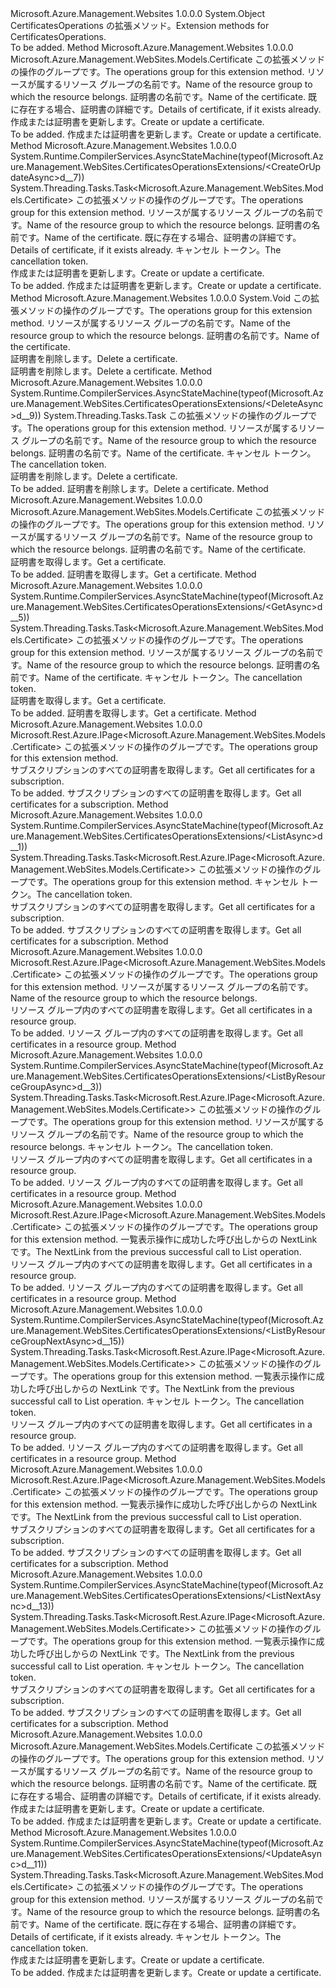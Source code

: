 <Type Name="CertificatesOperationsExtensions" FullName="Microsoft.Azure.Management.WebSites.CertificatesOperationsExtensions">
  <TypeSignature Language="C#" Value="public static class CertificatesOperationsExtensions" />
  <TypeSignature Language="ILAsm" Value=".class public auto ansi abstract sealed beforefieldinit CertificatesOperationsExtensions extends System.Object" />
  <TypeSignature Language="DocId" Value="T:Microsoft.Azure.Management.WebSites.CertificatesOperationsExtensions" />
  <TypeSignature Language="VB.NET" Value="Public Module CertificatesOperationsExtensions" />
  <TypeSignature Language="F#" Value="type CertificatesOperationsExtensions = class" />
  <AssemblyInfo>
    <AssemblyName>Microsoft.Azure.Management.Websites</AssemblyName>
    <AssemblyVersion>1.0.0.0</AssemblyVersion>
  </AssemblyInfo>
  <Base>
    <BaseTypeName>System.Object</BaseTypeName>
  </Base>
  <Interfaces />
  <Docs>
    <summary>
            <span data-ttu-id="2a019-101">CertificatesOperations の拡張メソッド。</span><span class="sxs-lookup"><span data-stu-id="2a019-101">Extension methods for CertificatesOperations.</span></span>
            </summary>
    <remarks>To be added.</remarks>
  </Docs>
  <Members>
    <Member MemberName="CreateOrUpdate">
      <MemberSignature Language="C#" Value="public static Microsoft.Azure.Management.WebSites.Models.Certificate CreateOrUpdate (this Microsoft.Azure.Management.WebSites.ICertificatesOperations operations, string resourceGroupName, string name, Microsoft.Azure.Management.WebSites.Models.Certificate certificateEnvelope);" />
      <MemberSignature Language="ILAsm" Value=".method public static hidebysig class Microsoft.Azure.Management.WebSites.Models.Certificate CreateOrUpdate(class Microsoft.Azure.Management.WebSites.ICertificatesOperations operations, string resourceGroupName, string name, class Microsoft.Azure.Management.WebSites.Models.Certificate certificateEnvelope) cil managed" />
      <MemberSignature Language="DocId" Value="M:Microsoft.Azure.Management.WebSites.CertificatesOperationsExtensions.CreateOrUpdate(Microsoft.Azure.Management.WebSites.ICertificatesOperations,System.String,System.String,Microsoft.Azure.Management.WebSites.Models.Certificate)" />
      <MemberSignature Language="VB.NET" Value="&lt;Extension()&gt;&#xA;Public Function CreateOrUpdate (operations As ICertificatesOperations, resourceGroupName As String, name As String, certificateEnvelope As Certificate) As Certificate" />
      <MemberSignature Language="F#" Value="static member CreateOrUpdate : Microsoft.Azure.Management.WebSites.ICertificatesOperations * string * string * Microsoft.Azure.Management.WebSites.Models.Certificate -&gt; Microsoft.Azure.Management.WebSites.Models.Certificate" Usage="Microsoft.Azure.Management.WebSites.CertificatesOperationsExtensions.CreateOrUpdate (operations, resourceGroupName, name, certificateEnvelope)" />
      <MemberType>Method</MemberType>
      <AssemblyInfo>
        <AssemblyName>Microsoft.Azure.Management.Websites</AssemblyName>
        <AssemblyVersion>1.0.0.0</AssemblyVersion>
      </AssemblyInfo>
      <ReturnValue>
        <ReturnType>Microsoft.Azure.Management.WebSites.Models.Certificate</ReturnType>
      </ReturnValue>
      <Parameters>
        <Parameter Name="operations" Type="Microsoft.Azure.Management.WebSites.ICertificatesOperations" RefType="this" />
        <Parameter Name="resourceGroupName" Type="System.String" />
        <Parameter Name="name" Type="System.String" />
        <Parameter Name="certificateEnvelope" Type="Microsoft.Azure.Management.WebSites.Models.Certificate" />
      </Parameters>
      <Docs>
        <param name="operations">
            <span data-ttu-id="2a019-102">この拡張メソッドの操作のグループです。</span><span class="sxs-lookup"><span data-stu-id="2a019-102">The operations group for this extension method.</span></span>
            </param>
        <param name="resourceGroupName">
            <span data-ttu-id="2a019-103">リソースが属するリソース グループの名前です。</span><span class="sxs-lookup"><span data-stu-id="2a019-103">Name of the resource group to which the resource belongs.</span></span>
            </param>
        <param name="name">
            <span data-ttu-id="2a019-104">証明書の名前です。</span><span class="sxs-lookup"><span data-stu-id="2a019-104">Name of the certificate.</span></span>
            </param>
        <param name="certificateEnvelope">
            <span data-ttu-id="2a019-105">既に存在する場合、証明書の詳細です。</span><span class="sxs-lookup"><span data-stu-id="2a019-105">Details of certificate, if it exists already.</span></span>
            </param>
        <summary>
            <span data-ttu-id="2a019-106">作成または証明書を更新します。</span><span class="sxs-lookup"><span data-stu-id="2a019-106">Create or update a certificate.</span></span>
            </summary>
        <returns>To be added.</returns>
        <remarks>
            <span data-ttu-id="2a019-107">作成または証明書を更新します。</span><span class="sxs-lookup"><span data-stu-id="2a019-107">Create or update a certificate.</span></span>
            </remarks>
      </Docs>
    </Member>
    <Member MemberName="CreateOrUpdateAsync">
      <MemberSignature Language="C#" Value="public static System.Threading.Tasks.Task&lt;Microsoft.Azure.Management.WebSites.Models.Certificate&gt; CreateOrUpdateAsync (this Microsoft.Azure.Management.WebSites.ICertificatesOperations operations, string resourceGroupName, string name, Microsoft.Azure.Management.WebSites.Models.Certificate certificateEnvelope, System.Threading.CancellationToken cancellationToken = null);" />
      <MemberSignature Language="ILAsm" Value=".method public static hidebysig class System.Threading.Tasks.Task`1&lt;class Microsoft.Azure.Management.WebSites.Models.Certificate&gt; CreateOrUpdateAsync(class Microsoft.Azure.Management.WebSites.ICertificatesOperations operations, string resourceGroupName, string name, class Microsoft.Azure.Management.WebSites.Models.Certificate certificateEnvelope, valuetype System.Threading.CancellationToken cancellationToken) cil managed" />
      <MemberSignature Language="DocId" Value="M:Microsoft.Azure.Management.WebSites.CertificatesOperationsExtensions.CreateOrUpdateAsync(Microsoft.Azure.Management.WebSites.ICertificatesOperations,System.String,System.String,Microsoft.Azure.Management.WebSites.Models.Certificate,System.Threading.CancellationToken)" />
      <MemberSignature Language="F#" Value="static member CreateOrUpdateAsync : Microsoft.Azure.Management.WebSites.ICertificatesOperations * string * string * Microsoft.Azure.Management.WebSites.Models.Certificate * System.Threading.CancellationToken -&gt; System.Threading.Tasks.Task&lt;Microsoft.Azure.Management.WebSites.Models.Certificate&gt;" Usage="Microsoft.Azure.Management.WebSites.CertificatesOperationsExtensions.CreateOrUpdateAsync (operations, resourceGroupName, name, certificateEnvelope, cancellationToken)" />
      <MemberType>Method</MemberType>
      <AssemblyInfo>
        <AssemblyName>Microsoft.Azure.Management.Websites</AssemblyName>
        <AssemblyVersion>1.0.0.0</AssemblyVersion>
      </AssemblyInfo>
      <Attributes>
        <Attribute>
          <AttributeName>System.Runtime.CompilerServices.AsyncStateMachine(typeof(Microsoft.Azure.Management.WebSites.CertificatesOperationsExtensions/&lt;CreateOrUpdateAsync&gt;d__7))</AttributeName>
        </Attribute>
      </Attributes>
      <ReturnValue>
        <ReturnType>System.Threading.Tasks.Task&lt;Microsoft.Azure.Management.WebSites.Models.Certificate&gt;</ReturnType>
      </ReturnValue>
      <Parameters>
        <Parameter Name="operations" Type="Microsoft.Azure.Management.WebSites.ICertificatesOperations" RefType="this" />
        <Parameter Name="resourceGroupName" Type="System.String" />
        <Parameter Name="name" Type="System.String" />
        <Parameter Name="certificateEnvelope" Type="Microsoft.Azure.Management.WebSites.Models.Certificate" />
        <Parameter Name="cancellationToken" Type="System.Threading.CancellationToken" />
      </Parameters>
      <Docs>
        <param name="operations">
            <span data-ttu-id="2a019-108">この拡張メソッドの操作のグループです。</span><span class="sxs-lookup"><span data-stu-id="2a019-108">The operations group for this extension method.</span></span>
            </param>
        <param name="resourceGroupName">
            <span data-ttu-id="2a019-109">リソースが属するリソース グループの名前です。</span><span class="sxs-lookup"><span data-stu-id="2a019-109">Name of the resource group to which the resource belongs.</span></span>
            </param>
        <param name="name">
            <span data-ttu-id="2a019-110">証明書の名前です。</span><span class="sxs-lookup"><span data-stu-id="2a019-110">Name of the certificate.</span></span>
            </param>
        <param name="certificateEnvelope">
            <span data-ttu-id="2a019-111">既に存在する場合、証明書の詳細です。</span><span class="sxs-lookup"><span data-stu-id="2a019-111">Details of certificate, if it exists already.</span></span>
            </param>
        <param name="cancellationToken">
            <span data-ttu-id="2a019-112">キャンセル トークン。</span><span class="sxs-lookup"><span data-stu-id="2a019-112">The cancellation token.</span></span>
            </param>
        <summary>
            <span data-ttu-id="2a019-113">作成または証明書を更新します。</span><span class="sxs-lookup"><span data-stu-id="2a019-113">Create or update a certificate.</span></span>
            </summary>
        <returns>To be added.</returns>
        <remarks>
            <span data-ttu-id="2a019-114">作成または証明書を更新します。</span><span class="sxs-lookup"><span data-stu-id="2a019-114">Create or update a certificate.</span></span>
            </remarks>
      </Docs>
    </Member>
    <Member MemberName="Delete">
      <MemberSignature Language="C#" Value="public static void Delete (this Microsoft.Azure.Management.WebSites.ICertificatesOperations operations, string resourceGroupName, string name);" />
      <MemberSignature Language="ILAsm" Value=".method public static hidebysig void Delete(class Microsoft.Azure.Management.WebSites.ICertificatesOperations operations, string resourceGroupName, string name) cil managed" />
      <MemberSignature Language="DocId" Value="M:Microsoft.Azure.Management.WebSites.CertificatesOperationsExtensions.Delete(Microsoft.Azure.Management.WebSites.ICertificatesOperations,System.String,System.String)" />
      <MemberSignature Language="VB.NET" Value="&lt;Extension()&gt;&#xA;Public Sub Delete (operations As ICertificatesOperations, resourceGroupName As String, name As String)" />
      <MemberSignature Language="F#" Value="static member Delete : Microsoft.Azure.Management.WebSites.ICertificatesOperations * string * string -&gt; unit" Usage="Microsoft.Azure.Management.WebSites.CertificatesOperationsExtensions.Delete (operations, resourceGroupName, name)" />
      <MemberType>Method</MemberType>
      <AssemblyInfo>
        <AssemblyName>Microsoft.Azure.Management.Websites</AssemblyName>
        <AssemblyVersion>1.0.0.0</AssemblyVersion>
      </AssemblyInfo>
      <ReturnValue>
        <ReturnType>System.Void</ReturnType>
      </ReturnValue>
      <Parameters>
        <Parameter Name="operations" Type="Microsoft.Azure.Management.WebSites.ICertificatesOperations" RefType="this" />
        <Parameter Name="resourceGroupName" Type="System.String" />
        <Parameter Name="name" Type="System.String" />
      </Parameters>
      <Docs>
        <param name="operations">
            <span data-ttu-id="2a019-115">この拡張メソッドの操作のグループです。</span><span class="sxs-lookup"><span data-stu-id="2a019-115">The operations group for this extension method.</span></span>
            </param>
        <param name="resourceGroupName">
            <span data-ttu-id="2a019-116">リソースが属するリソース グループの名前です。</span><span class="sxs-lookup"><span data-stu-id="2a019-116">Name of the resource group to which the resource belongs.</span></span>
            </param>
        <param name="name">
            <span data-ttu-id="2a019-117">証明書の名前です。</span><span class="sxs-lookup"><span data-stu-id="2a019-117">Name of the certificate.</span></span>
            </param>
        <summary>
            <span data-ttu-id="2a019-118">証明書を削除します。</span><span class="sxs-lookup"><span data-stu-id="2a019-118">Delete a certificate.</span></span>
            </summary>
        <remarks>
            <span data-ttu-id="2a019-119">証明書を削除します。</span><span class="sxs-lookup"><span data-stu-id="2a019-119">Delete a certificate.</span></span>
            </remarks>
      </Docs>
    </Member>
    <Member MemberName="DeleteAsync">
      <MemberSignature Language="C#" Value="public static System.Threading.Tasks.Task DeleteAsync (this Microsoft.Azure.Management.WebSites.ICertificatesOperations operations, string resourceGroupName, string name, System.Threading.CancellationToken cancellationToken = null);" />
      <MemberSignature Language="ILAsm" Value=".method public static hidebysig class System.Threading.Tasks.Task DeleteAsync(class Microsoft.Azure.Management.WebSites.ICertificatesOperations operations, string resourceGroupName, string name, valuetype System.Threading.CancellationToken cancellationToken) cil managed" />
      <MemberSignature Language="DocId" Value="M:Microsoft.Azure.Management.WebSites.CertificatesOperationsExtensions.DeleteAsync(Microsoft.Azure.Management.WebSites.ICertificatesOperations,System.String,System.String,System.Threading.CancellationToken)" />
      <MemberSignature Language="F#" Value="static member DeleteAsync : Microsoft.Azure.Management.WebSites.ICertificatesOperations * string * string * System.Threading.CancellationToken -&gt; System.Threading.Tasks.Task" Usage="Microsoft.Azure.Management.WebSites.CertificatesOperationsExtensions.DeleteAsync (operations, resourceGroupName, name, cancellationToken)" />
      <MemberType>Method</MemberType>
      <AssemblyInfo>
        <AssemblyName>Microsoft.Azure.Management.Websites</AssemblyName>
        <AssemblyVersion>1.0.0.0</AssemblyVersion>
      </AssemblyInfo>
      <Attributes>
        <Attribute>
          <AttributeName>System.Runtime.CompilerServices.AsyncStateMachine(typeof(Microsoft.Azure.Management.WebSites.CertificatesOperationsExtensions/&lt;DeleteAsync&gt;d__9))</AttributeName>
        </Attribute>
      </Attributes>
      <ReturnValue>
        <ReturnType>System.Threading.Tasks.Task</ReturnType>
      </ReturnValue>
      <Parameters>
        <Parameter Name="operations" Type="Microsoft.Azure.Management.WebSites.ICertificatesOperations" RefType="this" />
        <Parameter Name="resourceGroupName" Type="System.String" />
        <Parameter Name="name" Type="System.String" />
        <Parameter Name="cancellationToken" Type="System.Threading.CancellationToken" />
      </Parameters>
      <Docs>
        <param name="operations">
            <span data-ttu-id="2a019-120">この拡張メソッドの操作のグループです。</span><span class="sxs-lookup"><span data-stu-id="2a019-120">The operations group for this extension method.</span></span>
            </param>
        <param name="resourceGroupName">
            <span data-ttu-id="2a019-121">リソースが属するリソース グループの名前です。</span><span class="sxs-lookup"><span data-stu-id="2a019-121">Name of the resource group to which the resource belongs.</span></span>
            </param>
        <param name="name">
            <span data-ttu-id="2a019-122">証明書の名前です。</span><span class="sxs-lookup"><span data-stu-id="2a019-122">Name of the certificate.</span></span>
            </param>
        <param name="cancellationToken">
            <span data-ttu-id="2a019-123">キャンセル トークン。</span><span class="sxs-lookup"><span data-stu-id="2a019-123">The cancellation token.</span></span>
            </param>
        <summary>
            <span data-ttu-id="2a019-124">証明書を削除します。</span><span class="sxs-lookup"><span data-stu-id="2a019-124">Delete a certificate.</span></span>
            </summary>
        <returns>To be added.</returns>
        <remarks>
            <span data-ttu-id="2a019-125">証明書を削除します。</span><span class="sxs-lookup"><span data-stu-id="2a019-125">Delete a certificate.</span></span>
            </remarks>
      </Docs>
    </Member>
    <Member MemberName="Get">
      <MemberSignature Language="C#" Value="public static Microsoft.Azure.Management.WebSites.Models.Certificate Get (this Microsoft.Azure.Management.WebSites.ICertificatesOperations operations, string resourceGroupName, string name);" />
      <MemberSignature Language="ILAsm" Value=".method public static hidebysig class Microsoft.Azure.Management.WebSites.Models.Certificate Get(class Microsoft.Azure.Management.WebSites.ICertificatesOperations operations, string resourceGroupName, string name) cil managed" />
      <MemberSignature Language="DocId" Value="M:Microsoft.Azure.Management.WebSites.CertificatesOperationsExtensions.Get(Microsoft.Azure.Management.WebSites.ICertificatesOperations,System.String,System.String)" />
      <MemberSignature Language="VB.NET" Value="&lt;Extension()&gt;&#xA;Public Function Get (operations As ICertificatesOperations, resourceGroupName As String, name As String) As Certificate" />
      <MemberSignature Language="F#" Value="static member Get : Microsoft.Azure.Management.WebSites.ICertificatesOperations * string * string -&gt; Microsoft.Azure.Management.WebSites.Models.Certificate" Usage="Microsoft.Azure.Management.WebSites.CertificatesOperationsExtensions.Get (operations, resourceGroupName, name)" />
      <MemberType>Method</MemberType>
      <AssemblyInfo>
        <AssemblyName>Microsoft.Azure.Management.Websites</AssemblyName>
        <AssemblyVersion>1.0.0.0</AssemblyVersion>
      </AssemblyInfo>
      <ReturnValue>
        <ReturnType>Microsoft.Azure.Management.WebSites.Models.Certificate</ReturnType>
      </ReturnValue>
      <Parameters>
        <Parameter Name="operations" Type="Microsoft.Azure.Management.WebSites.ICertificatesOperations" RefType="this" />
        <Parameter Name="resourceGroupName" Type="System.String" />
        <Parameter Name="name" Type="System.String" />
      </Parameters>
      <Docs>
        <param name="operations">
            <span data-ttu-id="2a019-126">この拡張メソッドの操作のグループです。</span><span class="sxs-lookup"><span data-stu-id="2a019-126">The operations group for this extension method.</span></span>
            </param>
        <param name="resourceGroupName">
            <span data-ttu-id="2a019-127">リソースが属するリソース グループの名前です。</span><span class="sxs-lookup"><span data-stu-id="2a019-127">Name of the resource group to which the resource belongs.</span></span>
            </param>
        <param name="name">
            <span data-ttu-id="2a019-128">証明書の名前です。</span><span class="sxs-lookup"><span data-stu-id="2a019-128">Name of the certificate.</span></span>
            </param>
        <summary>
            <span data-ttu-id="2a019-129">証明書を取得します。</span><span class="sxs-lookup"><span data-stu-id="2a019-129">Get a certificate.</span></span>
            </summary>
        <returns>To be added.</returns>
        <remarks>
            <span data-ttu-id="2a019-130">証明書を取得します。</span><span class="sxs-lookup"><span data-stu-id="2a019-130">Get a certificate.</span></span>
            </remarks>
      </Docs>
    </Member>
    <Member MemberName="GetAsync">
      <MemberSignature Language="C#" Value="public static System.Threading.Tasks.Task&lt;Microsoft.Azure.Management.WebSites.Models.Certificate&gt; GetAsync (this Microsoft.Azure.Management.WebSites.ICertificatesOperations operations, string resourceGroupName, string name, System.Threading.CancellationToken cancellationToken = null);" />
      <MemberSignature Language="ILAsm" Value=".method public static hidebysig class System.Threading.Tasks.Task`1&lt;class Microsoft.Azure.Management.WebSites.Models.Certificate&gt; GetAsync(class Microsoft.Azure.Management.WebSites.ICertificatesOperations operations, string resourceGroupName, string name, valuetype System.Threading.CancellationToken cancellationToken) cil managed" />
      <MemberSignature Language="DocId" Value="M:Microsoft.Azure.Management.WebSites.CertificatesOperationsExtensions.GetAsync(Microsoft.Azure.Management.WebSites.ICertificatesOperations,System.String,System.String,System.Threading.CancellationToken)" />
      <MemberSignature Language="F#" Value="static member GetAsync : Microsoft.Azure.Management.WebSites.ICertificatesOperations * string * string * System.Threading.CancellationToken -&gt; System.Threading.Tasks.Task&lt;Microsoft.Azure.Management.WebSites.Models.Certificate&gt;" Usage="Microsoft.Azure.Management.WebSites.CertificatesOperationsExtensions.GetAsync (operations, resourceGroupName, name, cancellationToken)" />
      <MemberType>Method</MemberType>
      <AssemblyInfo>
        <AssemblyName>Microsoft.Azure.Management.Websites</AssemblyName>
        <AssemblyVersion>1.0.0.0</AssemblyVersion>
      </AssemblyInfo>
      <Attributes>
        <Attribute>
          <AttributeName>System.Runtime.CompilerServices.AsyncStateMachine(typeof(Microsoft.Azure.Management.WebSites.CertificatesOperationsExtensions/&lt;GetAsync&gt;d__5))</AttributeName>
        </Attribute>
      </Attributes>
      <ReturnValue>
        <ReturnType>System.Threading.Tasks.Task&lt;Microsoft.Azure.Management.WebSites.Models.Certificate&gt;</ReturnType>
      </ReturnValue>
      <Parameters>
        <Parameter Name="operations" Type="Microsoft.Azure.Management.WebSites.ICertificatesOperations" RefType="this" />
        <Parameter Name="resourceGroupName" Type="System.String" />
        <Parameter Name="name" Type="System.String" />
        <Parameter Name="cancellationToken" Type="System.Threading.CancellationToken" />
      </Parameters>
      <Docs>
        <param name="operations">
            <span data-ttu-id="2a019-131">この拡張メソッドの操作のグループです。</span><span class="sxs-lookup"><span data-stu-id="2a019-131">The operations group for this extension method.</span></span>
            </param>
        <param name="resourceGroupName">
            <span data-ttu-id="2a019-132">リソースが属するリソース グループの名前です。</span><span class="sxs-lookup"><span data-stu-id="2a019-132">Name of the resource group to which the resource belongs.</span></span>
            </param>
        <param name="name">
            <span data-ttu-id="2a019-133">証明書の名前です。</span><span class="sxs-lookup"><span data-stu-id="2a019-133">Name of the certificate.</span></span>
            </param>
        <param name="cancellationToken">
            <span data-ttu-id="2a019-134">キャンセル トークン。</span><span class="sxs-lookup"><span data-stu-id="2a019-134">The cancellation token.</span></span>
            </param>
        <summary>
            <span data-ttu-id="2a019-135">証明書を取得します。</span><span class="sxs-lookup"><span data-stu-id="2a019-135">Get a certificate.</span></span>
            </summary>
        <returns>To be added.</returns>
        <remarks>
            <span data-ttu-id="2a019-136">証明書を取得します。</span><span class="sxs-lookup"><span data-stu-id="2a019-136">Get a certificate.</span></span>
            </remarks>
      </Docs>
    </Member>
    <Member MemberName="List">
      <MemberSignature Language="C#" Value="public static Microsoft.Rest.Azure.IPage&lt;Microsoft.Azure.Management.WebSites.Models.Certificate&gt; List (this Microsoft.Azure.Management.WebSites.ICertificatesOperations operations);" />
      <MemberSignature Language="ILAsm" Value=".method public static hidebysig class Microsoft.Rest.Azure.IPage`1&lt;class Microsoft.Azure.Management.WebSites.Models.Certificate&gt; List(class Microsoft.Azure.Management.WebSites.ICertificatesOperations operations) cil managed" />
      <MemberSignature Language="DocId" Value="M:Microsoft.Azure.Management.WebSites.CertificatesOperationsExtensions.List(Microsoft.Azure.Management.WebSites.ICertificatesOperations)" />
      <MemberSignature Language="VB.NET" Value="&lt;Extension()&gt;&#xA;Public Function List (operations As ICertificatesOperations) As IPage(Of Certificate)" />
      <MemberSignature Language="F#" Value="static member List : Microsoft.Azure.Management.WebSites.ICertificatesOperations -&gt; Microsoft.Rest.Azure.IPage&lt;Microsoft.Azure.Management.WebSites.Models.Certificate&gt;" Usage="Microsoft.Azure.Management.WebSites.CertificatesOperationsExtensions.List operations" />
      <MemberType>Method</MemberType>
      <AssemblyInfo>
        <AssemblyName>Microsoft.Azure.Management.Websites</AssemblyName>
        <AssemblyVersion>1.0.0.0</AssemblyVersion>
      </AssemblyInfo>
      <ReturnValue>
        <ReturnType>Microsoft.Rest.Azure.IPage&lt;Microsoft.Azure.Management.WebSites.Models.Certificate&gt;</ReturnType>
      </ReturnValue>
      <Parameters>
        <Parameter Name="operations" Type="Microsoft.Azure.Management.WebSites.ICertificatesOperations" RefType="this" />
      </Parameters>
      <Docs>
        <param name="operations">
            <span data-ttu-id="2a019-137">この拡張メソッドの操作のグループです。</span><span class="sxs-lookup"><span data-stu-id="2a019-137">The operations group for this extension method.</span></span>
            </param>
        <summary>
            <span data-ttu-id="2a019-138">サブスクリプションのすべての証明書を取得します。</span><span class="sxs-lookup"><span data-stu-id="2a019-138">Get all certificates for a subscription.</span></span>
            </summary>
        <returns>To be added.</returns>
        <remarks>
            <span data-ttu-id="2a019-139">サブスクリプションのすべての証明書を取得します。</span><span class="sxs-lookup"><span data-stu-id="2a019-139">Get all certificates for a subscription.</span></span>
            </remarks>
      </Docs>
    </Member>
    <Member MemberName="ListAsync">
      <MemberSignature Language="C#" Value="public static System.Threading.Tasks.Task&lt;Microsoft.Rest.Azure.IPage&lt;Microsoft.Azure.Management.WebSites.Models.Certificate&gt;&gt; ListAsync (this Microsoft.Azure.Management.WebSites.ICertificatesOperations operations, System.Threading.CancellationToken cancellationToken = null);" />
      <MemberSignature Language="ILAsm" Value=".method public static hidebysig class System.Threading.Tasks.Task`1&lt;class Microsoft.Rest.Azure.IPage`1&lt;class Microsoft.Azure.Management.WebSites.Models.Certificate&gt;&gt; ListAsync(class Microsoft.Azure.Management.WebSites.ICertificatesOperations operations, valuetype System.Threading.CancellationToken cancellationToken) cil managed" />
      <MemberSignature Language="DocId" Value="M:Microsoft.Azure.Management.WebSites.CertificatesOperationsExtensions.ListAsync(Microsoft.Azure.Management.WebSites.ICertificatesOperations,System.Threading.CancellationToken)" />
      <MemberSignature Language="F#" Value="static member ListAsync : Microsoft.Azure.Management.WebSites.ICertificatesOperations * System.Threading.CancellationToken -&gt; System.Threading.Tasks.Task&lt;Microsoft.Rest.Azure.IPage&lt;Microsoft.Azure.Management.WebSites.Models.Certificate&gt;&gt;" Usage="Microsoft.Azure.Management.WebSites.CertificatesOperationsExtensions.ListAsync (operations, cancellationToken)" />
      <MemberType>Method</MemberType>
      <AssemblyInfo>
        <AssemblyName>Microsoft.Azure.Management.Websites</AssemblyName>
        <AssemblyVersion>1.0.0.0</AssemblyVersion>
      </AssemblyInfo>
      <Attributes>
        <Attribute>
          <AttributeName>System.Runtime.CompilerServices.AsyncStateMachine(typeof(Microsoft.Azure.Management.WebSites.CertificatesOperationsExtensions/&lt;ListAsync&gt;d__1))</AttributeName>
        </Attribute>
      </Attributes>
      <ReturnValue>
        <ReturnType>System.Threading.Tasks.Task&lt;Microsoft.Rest.Azure.IPage&lt;Microsoft.Azure.Management.WebSites.Models.Certificate&gt;&gt;</ReturnType>
      </ReturnValue>
      <Parameters>
        <Parameter Name="operations" Type="Microsoft.Azure.Management.WebSites.ICertificatesOperations" RefType="this" />
        <Parameter Name="cancellationToken" Type="System.Threading.CancellationToken" />
      </Parameters>
      <Docs>
        <param name="operations">
            <span data-ttu-id="2a019-140">この拡張メソッドの操作のグループです。</span><span class="sxs-lookup"><span data-stu-id="2a019-140">The operations group for this extension method.</span></span>
            </param>
        <param name="cancellationToken">
            <span data-ttu-id="2a019-141">キャンセル トークン。</span><span class="sxs-lookup"><span data-stu-id="2a019-141">The cancellation token.</span></span>
            </param>
        <summary>
            <span data-ttu-id="2a019-142">サブスクリプションのすべての証明書を取得します。</span><span class="sxs-lookup"><span data-stu-id="2a019-142">Get all certificates for a subscription.</span></span>
            </summary>
        <returns>To be added.</returns>
        <remarks>
            <span data-ttu-id="2a019-143">サブスクリプションのすべての証明書を取得します。</span><span class="sxs-lookup"><span data-stu-id="2a019-143">Get all certificates for a subscription.</span></span>
            </remarks>
      </Docs>
    </Member>
    <Member MemberName="ListByResourceGroup">
      <MemberSignature Language="C#" Value="public static Microsoft.Rest.Azure.IPage&lt;Microsoft.Azure.Management.WebSites.Models.Certificate&gt; ListByResourceGroup (this Microsoft.Azure.Management.WebSites.ICertificatesOperations operations, string resourceGroupName);" />
      <MemberSignature Language="ILAsm" Value=".method public static hidebysig class Microsoft.Rest.Azure.IPage`1&lt;class Microsoft.Azure.Management.WebSites.Models.Certificate&gt; ListByResourceGroup(class Microsoft.Azure.Management.WebSites.ICertificatesOperations operations, string resourceGroupName) cil managed" />
      <MemberSignature Language="DocId" Value="M:Microsoft.Azure.Management.WebSites.CertificatesOperationsExtensions.ListByResourceGroup(Microsoft.Azure.Management.WebSites.ICertificatesOperations,System.String)" />
      <MemberSignature Language="VB.NET" Value="&lt;Extension()&gt;&#xA;Public Function ListByResourceGroup (operations As ICertificatesOperations, resourceGroupName As String) As IPage(Of Certificate)" />
      <MemberSignature Language="F#" Value="static member ListByResourceGroup : Microsoft.Azure.Management.WebSites.ICertificatesOperations * string -&gt; Microsoft.Rest.Azure.IPage&lt;Microsoft.Azure.Management.WebSites.Models.Certificate&gt;" Usage="Microsoft.Azure.Management.WebSites.CertificatesOperationsExtensions.ListByResourceGroup (operations, resourceGroupName)" />
      <MemberType>Method</MemberType>
      <AssemblyInfo>
        <AssemblyName>Microsoft.Azure.Management.Websites</AssemblyName>
        <AssemblyVersion>1.0.0.0</AssemblyVersion>
      </AssemblyInfo>
      <ReturnValue>
        <ReturnType>Microsoft.Rest.Azure.IPage&lt;Microsoft.Azure.Management.WebSites.Models.Certificate&gt;</ReturnType>
      </ReturnValue>
      <Parameters>
        <Parameter Name="operations" Type="Microsoft.Azure.Management.WebSites.ICertificatesOperations" RefType="this" />
        <Parameter Name="resourceGroupName" Type="System.String" />
      </Parameters>
      <Docs>
        <param name="operations">
            <span data-ttu-id="2a019-144">この拡張メソッドの操作のグループです。</span><span class="sxs-lookup"><span data-stu-id="2a019-144">The operations group for this extension method.</span></span>
            </param>
        <param name="resourceGroupName">
            <span data-ttu-id="2a019-145">リソースが属するリソース グループの名前です。</span><span class="sxs-lookup"><span data-stu-id="2a019-145">Name of the resource group to which the resource belongs.</span></span>
            </param>
        <summary>
            <span data-ttu-id="2a019-146">リソース グループ内のすべての証明書を取得します。</span><span class="sxs-lookup"><span data-stu-id="2a019-146">Get all certificates in a resource group.</span></span>
            </summary>
        <returns>To be added.</returns>
        <remarks>
            <span data-ttu-id="2a019-147">リソース グループ内のすべての証明書を取得します。</span><span class="sxs-lookup"><span data-stu-id="2a019-147">Get all certificates in a resource group.</span></span>
            </remarks>
      </Docs>
    </Member>
    <Member MemberName="ListByResourceGroupAsync">
      <MemberSignature Language="C#" Value="public static System.Threading.Tasks.Task&lt;Microsoft.Rest.Azure.IPage&lt;Microsoft.Azure.Management.WebSites.Models.Certificate&gt;&gt; ListByResourceGroupAsync (this Microsoft.Azure.Management.WebSites.ICertificatesOperations operations, string resourceGroupName, System.Threading.CancellationToken cancellationToken = null);" />
      <MemberSignature Language="ILAsm" Value=".method public static hidebysig class System.Threading.Tasks.Task`1&lt;class Microsoft.Rest.Azure.IPage`1&lt;class Microsoft.Azure.Management.WebSites.Models.Certificate&gt;&gt; ListByResourceGroupAsync(class Microsoft.Azure.Management.WebSites.ICertificatesOperations operations, string resourceGroupName, valuetype System.Threading.CancellationToken cancellationToken) cil managed" />
      <MemberSignature Language="DocId" Value="M:Microsoft.Azure.Management.WebSites.CertificatesOperationsExtensions.ListByResourceGroupAsync(Microsoft.Azure.Management.WebSites.ICertificatesOperations,System.String,System.Threading.CancellationToken)" />
      <MemberSignature Language="F#" Value="static member ListByResourceGroupAsync : Microsoft.Azure.Management.WebSites.ICertificatesOperations * string * System.Threading.CancellationToken -&gt; System.Threading.Tasks.Task&lt;Microsoft.Rest.Azure.IPage&lt;Microsoft.Azure.Management.WebSites.Models.Certificate&gt;&gt;" Usage="Microsoft.Azure.Management.WebSites.CertificatesOperationsExtensions.ListByResourceGroupAsync (operations, resourceGroupName, cancellationToken)" />
      <MemberType>Method</MemberType>
      <AssemblyInfo>
        <AssemblyName>Microsoft.Azure.Management.Websites</AssemblyName>
        <AssemblyVersion>1.0.0.0</AssemblyVersion>
      </AssemblyInfo>
      <Attributes>
        <Attribute>
          <AttributeName>System.Runtime.CompilerServices.AsyncStateMachine(typeof(Microsoft.Azure.Management.WebSites.CertificatesOperationsExtensions/&lt;ListByResourceGroupAsync&gt;d__3))</AttributeName>
        </Attribute>
      </Attributes>
      <ReturnValue>
        <ReturnType>System.Threading.Tasks.Task&lt;Microsoft.Rest.Azure.IPage&lt;Microsoft.Azure.Management.WebSites.Models.Certificate&gt;&gt;</ReturnType>
      </ReturnValue>
      <Parameters>
        <Parameter Name="operations" Type="Microsoft.Azure.Management.WebSites.ICertificatesOperations" RefType="this" />
        <Parameter Name="resourceGroupName" Type="System.String" />
        <Parameter Name="cancellationToken" Type="System.Threading.CancellationToken" />
      </Parameters>
      <Docs>
        <param name="operations">
            <span data-ttu-id="2a019-148">この拡張メソッドの操作のグループです。</span><span class="sxs-lookup"><span data-stu-id="2a019-148">The operations group for this extension method.</span></span>
            </param>
        <param name="resourceGroupName">
            <span data-ttu-id="2a019-149">リソースが属するリソース グループの名前です。</span><span class="sxs-lookup"><span data-stu-id="2a019-149">Name of the resource group to which the resource belongs.</span></span>
            </param>
        <param name="cancellationToken">
            <span data-ttu-id="2a019-150">キャンセル トークン。</span><span class="sxs-lookup"><span data-stu-id="2a019-150">The cancellation token.</span></span>
            </param>
        <summary>
            <span data-ttu-id="2a019-151">リソース グループ内のすべての証明書を取得します。</span><span class="sxs-lookup"><span data-stu-id="2a019-151">Get all certificates in a resource group.</span></span>
            </summary>
        <returns>To be added.</returns>
        <remarks>
            <span data-ttu-id="2a019-152">リソース グループ内のすべての証明書を取得します。</span><span class="sxs-lookup"><span data-stu-id="2a019-152">Get all certificates in a resource group.</span></span>
            </remarks>
      </Docs>
    </Member>
    <Member MemberName="ListByResourceGroupNext">
      <MemberSignature Language="C#" Value="public static Microsoft.Rest.Azure.IPage&lt;Microsoft.Azure.Management.WebSites.Models.Certificate&gt; ListByResourceGroupNext (this Microsoft.Azure.Management.WebSites.ICertificatesOperations operations, string nextPageLink);" />
      <MemberSignature Language="ILAsm" Value=".method public static hidebysig class Microsoft.Rest.Azure.IPage`1&lt;class Microsoft.Azure.Management.WebSites.Models.Certificate&gt; ListByResourceGroupNext(class Microsoft.Azure.Management.WebSites.ICertificatesOperations operations, string nextPageLink) cil managed" />
      <MemberSignature Language="DocId" Value="M:Microsoft.Azure.Management.WebSites.CertificatesOperationsExtensions.ListByResourceGroupNext(Microsoft.Azure.Management.WebSites.ICertificatesOperations,System.String)" />
      <MemberSignature Language="VB.NET" Value="&lt;Extension()&gt;&#xA;Public Function ListByResourceGroupNext (operations As ICertificatesOperations, nextPageLink As String) As IPage(Of Certificate)" />
      <MemberSignature Language="F#" Value="static member ListByResourceGroupNext : Microsoft.Azure.Management.WebSites.ICertificatesOperations * string -&gt; Microsoft.Rest.Azure.IPage&lt;Microsoft.Azure.Management.WebSites.Models.Certificate&gt;" Usage="Microsoft.Azure.Management.WebSites.CertificatesOperationsExtensions.ListByResourceGroupNext (operations, nextPageLink)" />
      <MemberType>Method</MemberType>
      <AssemblyInfo>
        <AssemblyName>Microsoft.Azure.Management.Websites</AssemblyName>
        <AssemblyVersion>1.0.0.0</AssemblyVersion>
      </AssemblyInfo>
      <ReturnValue>
        <ReturnType>Microsoft.Rest.Azure.IPage&lt;Microsoft.Azure.Management.WebSites.Models.Certificate&gt;</ReturnType>
      </ReturnValue>
      <Parameters>
        <Parameter Name="operations" Type="Microsoft.Azure.Management.WebSites.ICertificatesOperations" RefType="this" />
        <Parameter Name="nextPageLink" Type="System.String" />
      </Parameters>
      <Docs>
        <param name="operations">
            <span data-ttu-id="2a019-153">この拡張メソッドの操作のグループです。</span><span class="sxs-lookup"><span data-stu-id="2a019-153">The operations group for this extension method.</span></span>
            </param>
        <param name="nextPageLink">
            <span data-ttu-id="2a019-154">一覧表示操作に成功した呼び出しからの NextLink です。</span><span class="sxs-lookup"><span data-stu-id="2a019-154">The NextLink from the previous successful call to List operation.</span></span>
            </param>
        <summary>
            <span data-ttu-id="2a019-155">リソース グループ内のすべての証明書を取得します。</span><span class="sxs-lookup"><span data-stu-id="2a019-155">Get all certificates in a resource group.</span></span>
            </summary>
        <returns>To be added.</returns>
        <remarks>
            <span data-ttu-id="2a019-156">リソース グループ内のすべての証明書を取得します。</span><span class="sxs-lookup"><span data-stu-id="2a019-156">Get all certificates in a resource group.</span></span>
            </remarks>
      </Docs>
    </Member>
    <Member MemberName="ListByResourceGroupNextAsync">
      <MemberSignature Language="C#" Value="public static System.Threading.Tasks.Task&lt;Microsoft.Rest.Azure.IPage&lt;Microsoft.Azure.Management.WebSites.Models.Certificate&gt;&gt; ListByResourceGroupNextAsync (this Microsoft.Azure.Management.WebSites.ICertificatesOperations operations, string nextPageLink, System.Threading.CancellationToken cancellationToken = null);" />
      <MemberSignature Language="ILAsm" Value=".method public static hidebysig class System.Threading.Tasks.Task`1&lt;class Microsoft.Rest.Azure.IPage`1&lt;class Microsoft.Azure.Management.WebSites.Models.Certificate&gt;&gt; ListByResourceGroupNextAsync(class Microsoft.Azure.Management.WebSites.ICertificatesOperations operations, string nextPageLink, valuetype System.Threading.CancellationToken cancellationToken) cil managed" />
      <MemberSignature Language="DocId" Value="M:Microsoft.Azure.Management.WebSites.CertificatesOperationsExtensions.ListByResourceGroupNextAsync(Microsoft.Azure.Management.WebSites.ICertificatesOperations,System.String,System.Threading.CancellationToken)" />
      <MemberSignature Language="F#" Value="static member ListByResourceGroupNextAsync : Microsoft.Azure.Management.WebSites.ICertificatesOperations * string * System.Threading.CancellationToken -&gt; System.Threading.Tasks.Task&lt;Microsoft.Rest.Azure.IPage&lt;Microsoft.Azure.Management.WebSites.Models.Certificate&gt;&gt;" Usage="Microsoft.Azure.Management.WebSites.CertificatesOperationsExtensions.ListByResourceGroupNextAsync (operations, nextPageLink, cancellationToken)" />
      <MemberType>Method</MemberType>
      <AssemblyInfo>
        <AssemblyName>Microsoft.Azure.Management.Websites</AssemblyName>
        <AssemblyVersion>1.0.0.0</AssemblyVersion>
      </AssemblyInfo>
      <Attributes>
        <Attribute>
          <AttributeName>System.Runtime.CompilerServices.AsyncStateMachine(typeof(Microsoft.Azure.Management.WebSites.CertificatesOperationsExtensions/&lt;ListByResourceGroupNextAsync&gt;d__15))</AttributeName>
        </Attribute>
      </Attributes>
      <ReturnValue>
        <ReturnType>System.Threading.Tasks.Task&lt;Microsoft.Rest.Azure.IPage&lt;Microsoft.Azure.Management.WebSites.Models.Certificate&gt;&gt;</ReturnType>
      </ReturnValue>
      <Parameters>
        <Parameter Name="operations" Type="Microsoft.Azure.Management.WebSites.ICertificatesOperations" RefType="this" />
        <Parameter Name="nextPageLink" Type="System.String" />
        <Parameter Name="cancellationToken" Type="System.Threading.CancellationToken" />
      </Parameters>
      <Docs>
        <param name="operations">
            <span data-ttu-id="2a019-157">この拡張メソッドの操作のグループです。</span><span class="sxs-lookup"><span data-stu-id="2a019-157">The operations group for this extension method.</span></span>
            </param>
        <param name="nextPageLink">
            <span data-ttu-id="2a019-158">一覧表示操作に成功した呼び出しからの NextLink です。</span><span class="sxs-lookup"><span data-stu-id="2a019-158">The NextLink from the previous successful call to List operation.</span></span>
            </param>
        <param name="cancellationToken">
            <span data-ttu-id="2a019-159">キャンセル トークン。</span><span class="sxs-lookup"><span data-stu-id="2a019-159">The cancellation token.</span></span>
            </param>
        <summary>
            <span data-ttu-id="2a019-160">リソース グループ内のすべての証明書を取得します。</span><span class="sxs-lookup"><span data-stu-id="2a019-160">Get all certificates in a resource group.</span></span>
            </summary>
        <returns>To be added.</returns>
        <remarks>
            <span data-ttu-id="2a019-161">リソース グループ内のすべての証明書を取得します。</span><span class="sxs-lookup"><span data-stu-id="2a019-161">Get all certificates in a resource group.</span></span>
            </remarks>
      </Docs>
    </Member>
    <Member MemberName="ListNext">
      <MemberSignature Language="C#" Value="public static Microsoft.Rest.Azure.IPage&lt;Microsoft.Azure.Management.WebSites.Models.Certificate&gt; ListNext (this Microsoft.Azure.Management.WebSites.ICertificatesOperations operations, string nextPageLink);" />
      <MemberSignature Language="ILAsm" Value=".method public static hidebysig class Microsoft.Rest.Azure.IPage`1&lt;class Microsoft.Azure.Management.WebSites.Models.Certificate&gt; ListNext(class Microsoft.Azure.Management.WebSites.ICertificatesOperations operations, string nextPageLink) cil managed" />
      <MemberSignature Language="DocId" Value="M:Microsoft.Azure.Management.WebSites.CertificatesOperationsExtensions.ListNext(Microsoft.Azure.Management.WebSites.ICertificatesOperations,System.String)" />
      <MemberSignature Language="VB.NET" Value="&lt;Extension()&gt;&#xA;Public Function ListNext (operations As ICertificatesOperations, nextPageLink As String) As IPage(Of Certificate)" />
      <MemberSignature Language="F#" Value="static member ListNext : Microsoft.Azure.Management.WebSites.ICertificatesOperations * string -&gt; Microsoft.Rest.Azure.IPage&lt;Microsoft.Azure.Management.WebSites.Models.Certificate&gt;" Usage="Microsoft.Azure.Management.WebSites.CertificatesOperationsExtensions.ListNext (operations, nextPageLink)" />
      <MemberType>Method</MemberType>
      <AssemblyInfo>
        <AssemblyName>Microsoft.Azure.Management.Websites</AssemblyName>
        <AssemblyVersion>1.0.0.0</AssemblyVersion>
      </AssemblyInfo>
      <ReturnValue>
        <ReturnType>Microsoft.Rest.Azure.IPage&lt;Microsoft.Azure.Management.WebSites.Models.Certificate&gt;</ReturnType>
      </ReturnValue>
      <Parameters>
        <Parameter Name="operations" Type="Microsoft.Azure.Management.WebSites.ICertificatesOperations" RefType="this" />
        <Parameter Name="nextPageLink" Type="System.String" />
      </Parameters>
      <Docs>
        <param name="operations">
            <span data-ttu-id="2a019-162">この拡張メソッドの操作のグループです。</span><span class="sxs-lookup"><span data-stu-id="2a019-162">The operations group for this extension method.</span></span>
            </param>
        <param name="nextPageLink">
            <span data-ttu-id="2a019-163">一覧表示操作に成功した呼び出しからの NextLink です。</span><span class="sxs-lookup"><span data-stu-id="2a019-163">The NextLink from the previous successful call to List operation.</span></span>
            </param>
        <summary>
            <span data-ttu-id="2a019-164">サブスクリプションのすべての証明書を取得します。</span><span class="sxs-lookup"><span data-stu-id="2a019-164">Get all certificates for a subscription.</span></span>
            </summary>
        <returns>To be added.</returns>
        <remarks>
            <span data-ttu-id="2a019-165">サブスクリプションのすべての証明書を取得します。</span><span class="sxs-lookup"><span data-stu-id="2a019-165">Get all certificates for a subscription.</span></span>
            </remarks>
      </Docs>
    </Member>
    <Member MemberName="ListNextAsync">
      <MemberSignature Language="C#" Value="public static System.Threading.Tasks.Task&lt;Microsoft.Rest.Azure.IPage&lt;Microsoft.Azure.Management.WebSites.Models.Certificate&gt;&gt; ListNextAsync (this Microsoft.Azure.Management.WebSites.ICertificatesOperations operations, string nextPageLink, System.Threading.CancellationToken cancellationToken = null);" />
      <MemberSignature Language="ILAsm" Value=".method public static hidebysig class System.Threading.Tasks.Task`1&lt;class Microsoft.Rest.Azure.IPage`1&lt;class Microsoft.Azure.Management.WebSites.Models.Certificate&gt;&gt; ListNextAsync(class Microsoft.Azure.Management.WebSites.ICertificatesOperations operations, string nextPageLink, valuetype System.Threading.CancellationToken cancellationToken) cil managed" />
      <MemberSignature Language="DocId" Value="M:Microsoft.Azure.Management.WebSites.CertificatesOperationsExtensions.ListNextAsync(Microsoft.Azure.Management.WebSites.ICertificatesOperations,System.String,System.Threading.CancellationToken)" />
      <MemberSignature Language="F#" Value="static member ListNextAsync : Microsoft.Azure.Management.WebSites.ICertificatesOperations * string * System.Threading.CancellationToken -&gt; System.Threading.Tasks.Task&lt;Microsoft.Rest.Azure.IPage&lt;Microsoft.Azure.Management.WebSites.Models.Certificate&gt;&gt;" Usage="Microsoft.Azure.Management.WebSites.CertificatesOperationsExtensions.ListNextAsync (operations, nextPageLink, cancellationToken)" />
      <MemberType>Method</MemberType>
      <AssemblyInfo>
        <AssemblyName>Microsoft.Azure.Management.Websites</AssemblyName>
        <AssemblyVersion>1.0.0.0</AssemblyVersion>
      </AssemblyInfo>
      <Attributes>
        <Attribute>
          <AttributeName>System.Runtime.CompilerServices.AsyncStateMachine(typeof(Microsoft.Azure.Management.WebSites.CertificatesOperationsExtensions/&lt;ListNextAsync&gt;d__13))</AttributeName>
        </Attribute>
      </Attributes>
      <ReturnValue>
        <ReturnType>System.Threading.Tasks.Task&lt;Microsoft.Rest.Azure.IPage&lt;Microsoft.Azure.Management.WebSites.Models.Certificate&gt;&gt;</ReturnType>
      </ReturnValue>
      <Parameters>
        <Parameter Name="operations" Type="Microsoft.Azure.Management.WebSites.ICertificatesOperations" RefType="this" />
        <Parameter Name="nextPageLink" Type="System.String" />
        <Parameter Name="cancellationToken" Type="System.Threading.CancellationToken" />
      </Parameters>
      <Docs>
        <param name="operations">
            <span data-ttu-id="2a019-166">この拡張メソッドの操作のグループです。</span><span class="sxs-lookup"><span data-stu-id="2a019-166">The operations group for this extension method.</span></span>
            </param>
        <param name="nextPageLink">
            <span data-ttu-id="2a019-167">一覧表示操作に成功した呼び出しからの NextLink です。</span><span class="sxs-lookup"><span data-stu-id="2a019-167">The NextLink from the previous successful call to List operation.</span></span>
            </param>
        <param name="cancellationToken">
            <span data-ttu-id="2a019-168">キャンセル トークン。</span><span class="sxs-lookup"><span data-stu-id="2a019-168">The cancellation token.</span></span>
            </param>
        <summary>
            <span data-ttu-id="2a019-169">サブスクリプションのすべての証明書を取得します。</span><span class="sxs-lookup"><span data-stu-id="2a019-169">Get all certificates for a subscription.</span></span>
            </summary>
        <returns>To be added.</returns>
        <remarks>
            <span data-ttu-id="2a019-170">サブスクリプションのすべての証明書を取得します。</span><span class="sxs-lookup"><span data-stu-id="2a019-170">Get all certificates for a subscription.</span></span>
            </remarks>
      </Docs>
    </Member>
    <Member MemberName="Update">
      <MemberSignature Language="C#" Value="public static Microsoft.Azure.Management.WebSites.Models.Certificate Update (this Microsoft.Azure.Management.WebSites.ICertificatesOperations operations, string resourceGroupName, string name, Microsoft.Azure.Management.WebSites.Models.CertificatePatchResource certificateEnvelope);" />
      <MemberSignature Language="ILAsm" Value=".method public static hidebysig class Microsoft.Azure.Management.WebSites.Models.Certificate Update(class Microsoft.Azure.Management.WebSites.ICertificatesOperations operations, string resourceGroupName, string name, class Microsoft.Azure.Management.WebSites.Models.CertificatePatchResource certificateEnvelope) cil managed" />
      <MemberSignature Language="DocId" Value="M:Microsoft.Azure.Management.WebSites.CertificatesOperationsExtensions.Update(Microsoft.Azure.Management.WebSites.ICertificatesOperations,System.String,System.String,Microsoft.Azure.Management.WebSites.Models.CertificatePatchResource)" />
      <MemberSignature Language="VB.NET" Value="&lt;Extension()&gt;&#xA;Public Function Update (operations As ICertificatesOperations, resourceGroupName As String, name As String, certificateEnvelope As CertificatePatchResource) As Certificate" />
      <MemberSignature Language="F#" Value="static member Update : Microsoft.Azure.Management.WebSites.ICertificatesOperations * string * string * Microsoft.Azure.Management.WebSites.Models.CertificatePatchResource -&gt; Microsoft.Azure.Management.WebSites.Models.Certificate" Usage="Microsoft.Azure.Management.WebSites.CertificatesOperationsExtensions.Update (operations, resourceGroupName, name, certificateEnvelope)" />
      <MemberType>Method</MemberType>
      <AssemblyInfo>
        <AssemblyName>Microsoft.Azure.Management.Websites</AssemblyName>
        <AssemblyVersion>1.0.0.0</AssemblyVersion>
      </AssemblyInfo>
      <ReturnValue>
        <ReturnType>Microsoft.Azure.Management.WebSites.Models.Certificate</ReturnType>
      </ReturnValue>
      <Parameters>
        <Parameter Name="operations" Type="Microsoft.Azure.Management.WebSites.ICertificatesOperations" RefType="this" />
        <Parameter Name="resourceGroupName" Type="System.String" />
        <Parameter Name="name" Type="System.String" />
        <Parameter Name="certificateEnvelope" Type="Microsoft.Azure.Management.WebSites.Models.CertificatePatchResource" />
      </Parameters>
      <Docs>
        <param name="operations">
            <span data-ttu-id="2a019-171">この拡張メソッドの操作のグループです。</span><span class="sxs-lookup"><span data-stu-id="2a019-171">The operations group for this extension method.</span></span>
            </param>
        <param name="resourceGroupName">
            <span data-ttu-id="2a019-172">リソースが属するリソース グループの名前です。</span><span class="sxs-lookup"><span data-stu-id="2a019-172">Name of the resource group to which the resource belongs.</span></span>
            </param>
        <param name="name">
            <span data-ttu-id="2a019-173">証明書の名前です。</span><span class="sxs-lookup"><span data-stu-id="2a019-173">Name of the certificate.</span></span>
            </param>
        <param name="certificateEnvelope">
            <span data-ttu-id="2a019-174">既に存在する場合、証明書の詳細です。</span><span class="sxs-lookup"><span data-stu-id="2a019-174">Details of certificate, if it exists already.</span></span>
            </param>
        <summary>
            <span data-ttu-id="2a019-175">作成または証明書を更新します。</span><span class="sxs-lookup"><span data-stu-id="2a019-175">Create or update a certificate.</span></span>
            </summary>
        <returns>To be added.</returns>
        <remarks>
            <span data-ttu-id="2a019-176">作成または証明書を更新します。</span><span class="sxs-lookup"><span data-stu-id="2a019-176">Create or update a certificate.</span></span>
            </remarks>
      </Docs>
    </Member>
    <Member MemberName="UpdateAsync">
      <MemberSignature Language="C#" Value="public static System.Threading.Tasks.Task&lt;Microsoft.Azure.Management.WebSites.Models.Certificate&gt; UpdateAsync (this Microsoft.Azure.Management.WebSites.ICertificatesOperations operations, string resourceGroupName, string name, Microsoft.Azure.Management.WebSites.Models.CertificatePatchResource certificateEnvelope, System.Threading.CancellationToken cancellationToken = null);" />
      <MemberSignature Language="ILAsm" Value=".method public static hidebysig class System.Threading.Tasks.Task`1&lt;class Microsoft.Azure.Management.WebSites.Models.Certificate&gt; UpdateAsync(class Microsoft.Azure.Management.WebSites.ICertificatesOperations operations, string resourceGroupName, string name, class Microsoft.Azure.Management.WebSites.Models.CertificatePatchResource certificateEnvelope, valuetype System.Threading.CancellationToken cancellationToken) cil managed" />
      <MemberSignature Language="DocId" Value="M:Microsoft.Azure.Management.WebSites.CertificatesOperationsExtensions.UpdateAsync(Microsoft.Azure.Management.WebSites.ICertificatesOperations,System.String,System.String,Microsoft.Azure.Management.WebSites.Models.CertificatePatchResource,System.Threading.CancellationToken)" />
      <MemberSignature Language="F#" Value="static member UpdateAsync : Microsoft.Azure.Management.WebSites.ICertificatesOperations * string * string * Microsoft.Azure.Management.WebSites.Models.CertificatePatchResource * System.Threading.CancellationToken -&gt; System.Threading.Tasks.Task&lt;Microsoft.Azure.Management.WebSites.Models.Certificate&gt;" Usage="Microsoft.Azure.Management.WebSites.CertificatesOperationsExtensions.UpdateAsync (operations, resourceGroupName, name, certificateEnvelope, cancellationToken)" />
      <MemberType>Method</MemberType>
      <AssemblyInfo>
        <AssemblyName>Microsoft.Azure.Management.Websites</AssemblyName>
        <AssemblyVersion>1.0.0.0</AssemblyVersion>
      </AssemblyInfo>
      <Attributes>
        <Attribute>
          <AttributeName>System.Runtime.CompilerServices.AsyncStateMachine(typeof(Microsoft.Azure.Management.WebSites.CertificatesOperationsExtensions/&lt;UpdateAsync&gt;d__11))</AttributeName>
        </Attribute>
      </Attributes>
      <ReturnValue>
        <ReturnType>System.Threading.Tasks.Task&lt;Microsoft.Azure.Management.WebSites.Models.Certificate&gt;</ReturnType>
      </ReturnValue>
      <Parameters>
        <Parameter Name="operations" Type="Microsoft.Azure.Management.WebSites.ICertificatesOperations" RefType="this" />
        <Parameter Name="resourceGroupName" Type="System.String" />
        <Parameter Name="name" Type="System.String" />
        <Parameter Name="certificateEnvelope" Type="Microsoft.Azure.Management.WebSites.Models.CertificatePatchResource" />
        <Parameter Name="cancellationToken" Type="System.Threading.CancellationToken" />
      </Parameters>
      <Docs>
        <param name="operations">
            <span data-ttu-id="2a019-177">この拡張メソッドの操作のグループです。</span><span class="sxs-lookup"><span data-stu-id="2a019-177">The operations group for this extension method.</span></span>
            </param>
        <param name="resourceGroupName">
            <span data-ttu-id="2a019-178">リソースが属するリソース グループの名前です。</span><span class="sxs-lookup"><span data-stu-id="2a019-178">Name of the resource group to which the resource belongs.</span></span>
            </param>
        <param name="name">
            <span data-ttu-id="2a019-179">証明書の名前です。</span><span class="sxs-lookup"><span data-stu-id="2a019-179">Name of the certificate.</span></span>
            </param>
        <param name="certificateEnvelope">
            <span data-ttu-id="2a019-180">既に存在する場合、証明書の詳細です。</span><span class="sxs-lookup"><span data-stu-id="2a019-180">Details of certificate, if it exists already.</span></span>
            </param>
        <param name="cancellationToken">
            <span data-ttu-id="2a019-181">キャンセル トークン。</span><span class="sxs-lookup"><span data-stu-id="2a019-181">The cancellation token.</span></span>
            </param>
        <summary>
            <span data-ttu-id="2a019-182">作成または証明書を更新します。</span><span class="sxs-lookup"><span data-stu-id="2a019-182">Create or update a certificate.</span></span>
            </summary>
        <returns>To be added.</returns>
        <remarks>
            <span data-ttu-id="2a019-183">作成または証明書を更新します。</span><span class="sxs-lookup"><span data-stu-id="2a019-183">Create or update a certificate.</span></span>
            </remarks>
      </Docs>
    </Member>
  </Members>
</Type>